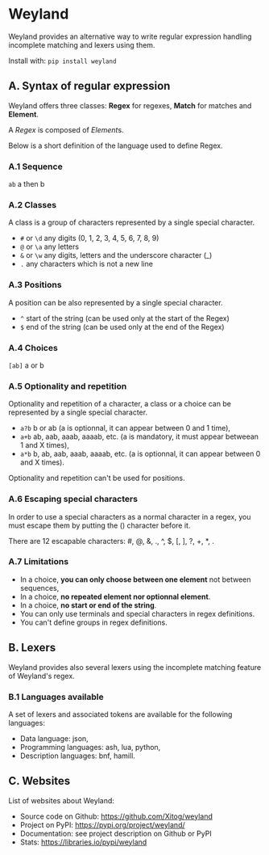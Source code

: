 # Weyland

Weyland provides an alternative way to write regular expression handling incomplete matching and lexers using them.

Install with: ``pip install weyland``

## A. Syntax of regular expression

Weyland offers three classes: **Regex** for regexes, **Match** for matches and **Element**.

A *Regex* is composed of *Element*s.

Below is a short definition of the language used to define Regex.

### A.1 Sequence

``ab`` a then b

### A.2 Classes

A class is a group of characters represented by a single special character.

* ``#`` or ``\d`` any digits (0, 1, 2, 3, 4, 5, 6, 7, 8, 9)
* ``@`` or ``\a`` any letters
* ``&`` or ``\w`` any digits, letters and the underscore character (_)
* ``.`` any characters which is not a new line

### A.3 Positions

A position can be also represented by a single special character.

* ``^`` start of the string (can be used only at the start of the Regex)
* ``$`` end of the string (can be used only at the end of the Regex)

### A.4 Choices

``[ab]`` a or b

### A.5 Optionality and repetition

Optionality and repetition of a character, a class or a choice can be represented by a single special character.

* ``a?b`` b or ab (a is optionnal, it can appear between 0 and 1 time),
* ``a+b`` ab, aab, aaab, aaaab, etc. (a is mandatory, it must appear betweean 1 and X times),
* ``a*b`` b, ab, aab, aaab, aaaab, etc. (a is optionnal, it can appear between 0 and X times).

Optionality and repetition can't be used for positions.

### A.6 Escaping special characters

In order to use a special characters as a normal character in a regex, you must escape them by putting the (\) character before it.

There are 12 escapable characters: #, @, &, ., ^, $, [, ], ?, +, *, \.

### A.7 Limitations

* In a choice, **you can only choose between one element** not between sequences,
* In a choice, **no repeated element nor optionnal element**.
* In a choice, **no start or end of the string**.
* You can only use terminals and special characters in regex definitions.
* You can't define groups in regex definitions.

## B. Lexers

Weyland provides also several lexers using the incomplete matching feature of Weyland's regex.

### B.1 Languages available

A set of lexers and associated tokens are available for the following languages: 

* Data language: json,
* Programming languages: ash, lua, python,
* Description languages: bnf, hamill.

## C. Websites

List of websites about Weyland:

* Source code on Github: https://github.com/Xitog/weyland
* Project on PyPI: https://pypi.org/project/weyland/
* Documentation: see project description on Github or PyPI
* Stats: https://libraries.io/pypi/weyland


